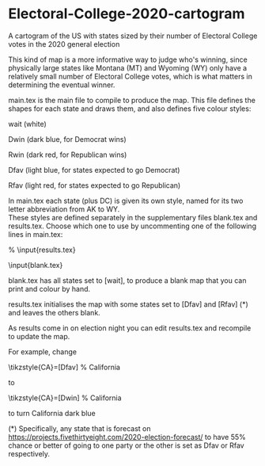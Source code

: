 # Electoral-College-2020-cartogram

A cartogram of the US with states sized by their number of Electoral College votes in the 2020 general election

This kind of map is a more informative way to judge who's winning, since physically large states like Montana (MT) and Wyoming (WY) only have a relatively small number of Electoral College votes, which is what matters in determining the eventual winner.

main.tex is the main file to compile to produce the map.  This file defines the shapes for each state and draws them, and also defines five colour styles: 

  wait (white)

  Dwin (dark blue, for Democrat wins)

  Rwin (dark red, for Republican wins)

  Dfav (light blue, for states expected to go Democrat)

  Rfav (light red, for states expected to go Republican)

In main.tex each state (plus DC) is given its own style, named for its two letter abbreviation from AK to WY.  
These styles are defined separately in the supplementary files blank.tex and results.tex.
Choose which one to use by uncommenting one of the following lines in main.tex:

% \input{results.tex}

\input{blank.tex}


blank.tex has all states set to [wait], to produce a blank map that you can print and colour by hand.

results.tex initialises the map with some states set to [Dfav] and [Rfav] (*) and leaves the others blank.  


As results come in on election night you can edit results.tex and recompile to update the map.

For example, change

\tikzstyle{CA}=[Dfav]	% California

to

\tikzstyle{CA}=[Dwin]	% California 

to turn California dark blue



(*)  Specifically, any state that is forecast on https://projects.fivethirtyeight.com/2020-election-forecast/ to have 55% chance or better of going to one party or the other is set as Dfav or Rfav respectively.
